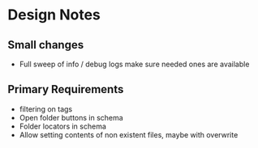 # Design Notes

## Small changes

-   Full sweep of info / debug logs make sure needed ones are available

## Primary Requirements

-   filtering on tags
-   Open folder buttons in schema
-   Folder locators in schema
-   Allow setting contents of non existent files, maybe with overwrite